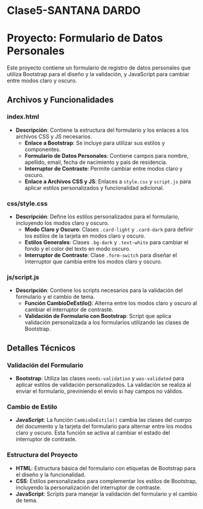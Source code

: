 ﻿# Clase5-SANTANA DARDO
# Proyecto: Formulario de Datos Personales

Este proyecto contiene un formulario de registro de datos personales que utiliza Bootstrap para el diseño y la validación, y JavaScript para cambiar entre modos claro y oscuro.

## Archivos y Funcionalidades

### index.html
- **Descripción**: Contiene la estructura del formulario y los enlaces a los archivos CSS y JS necesarios.
  - **Enlace a Bootstrap**: Se incluye para utilizar sus estilos y componentes.
  - **Formulario de Datos Personales**: Contiene campos para nombre, apellido, email, fecha de nacimiento y país de residencia.
  - **Interruptor de Contraste**: Permite cambiar entre modos claro y oscuro.
  - **Enlace a Archivos CSS y JS**: Enlaces a `style.css` y `script.js` para aplicar estilos personalizados y funcionalidad adicional.

### css/style.css
- **Descripción**: Define los estilos personalizados para el formulario, incluyendo los modos claro y oscuro.
  - **Modo Claro y Oscuro**: Clases `.card-light` y `.card-dark` para definir los estilos de la tarjeta en modos claro y oscuro.
  - **Estilos Generales**: Clases `.bg-dark` y `.text-white` para cambiar el fondo y el color del texto en modo oscuro.
  - **Interruptor de Contraste**: Clase `.form-switch` para diseñar el interruptor que cambia entre los modos claro y oscuro.

### js/script.js
- **Descripción**: Contiene los scripts necesarios para la validación del formulario y el cambio de tema.
  - **Función CambioDeEstilo()**: Alterna entre los modos claro y oscuro al cambiar el interruptor de contraste.
  - **Validación de Formulario con Bootstrap**: Script que aplica validación personalizada a los formularios utilizando las clases de Bootstrap.

## Detalles Técnicos
### Validación del Formulario
- **Bootstrap**: Utiliza las clases `needs-validation` y `was-validated` para aplicar estilos de validación personalizados. La validación se realiza al enviar el formulario, previniendo el envío si hay campos no válidos.

### Cambio de Estilo
- **JavaScript**: La función `CambioDeEstilo()` cambia las clases del cuerpo del documento y la tarjeta del formulario para alternar entre los modos claro y oscuro. Esta función se activa al cambiar el estado del interruptor de contraste.

### Estructura del Proyecto
- **HTML**: Estructura básica del formulario con etiquetas de Bootstrap para el diseño y la funcionalidad.
- **CSS**: Estilos personalizados para complementar los estilos de Bootstrap, incluyendo la personalización del interruptor de contraste.
- **JavaScript**: Scripts para manejar la validación del formulario y el cambio de tema.
